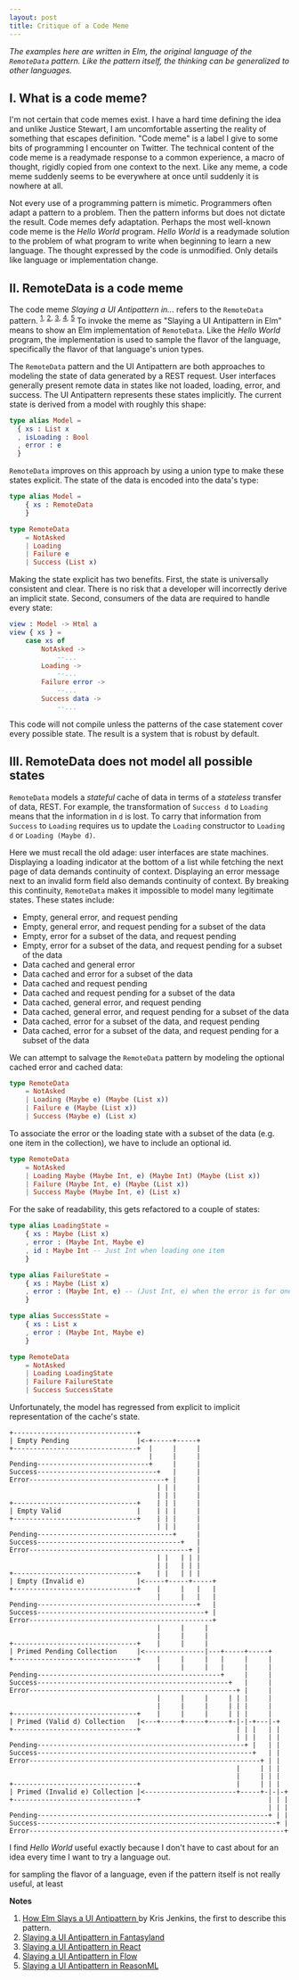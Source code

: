 ```yaml
---
layout: post
title: Critique of a Code Meme
---
```


_The examples here are written in Elm, the original language of the `RemoteData` 
pattern. Like the pattern itself, the thinking can be generalized to other 
languages._

## I. What is a code meme?

I'm not certain that code memes exist.
I have a hard time defining the idea and unlike Justice Stewart, I am 
uncomfortable asserting the reality of something that escapes definition.
"Code meme" is a label I give to some bits of programming I encounter on 
Twitter.
The technical content of the code meme is a readymade response to a common 
experience, a macro of thought, rigidly copied from one context to the next. 
Like any meme, a code meme suddenly seems to be everywhere at once until 
suddenly it is nowhere at all.

Not every use of a programming pattern is mimetic.
Programmers often adapt a pattern to a problem.
Then the pattern informs but does not dictate the result.
Code memes defy adaptation.
Perhaps the most well-known code meme is the _Hello World_ program.
_Hello World_ is a readymade solution to the problem of what program to write 
when beginning to learn a new language.
The thought expressed by the code is unmodified.
Only details like language or implementation change.

## II. RemoteData is a code meme

The code meme _Slaying a UI Antipattern in..._ refers to the `RemoteData` 
pattern.
<sup><a href="#1">1</a>,</sup>
<sup><a href="#2">2</a>,</sup>
<sup><a href="#3">3</a>,</sup>
<sup><a href="#4">4</a>,</sup>
<sup><a href="#5">5</a></sup>
To invoke the meme as "Slaying a UI Antipattern in Elm" means to show an 
Elm implementation of `RemoteData`.
Like the _Hello World_ program, the implementation is used to sample the flavor
of the language, specifically the flavor of that language's union types.

The `RemoteData` pattern and the UI Antipattern are both approaches to modeling 
the state of data generated by a REST request.
User interfaces generally present remote data in states like not loaded, 
loading, error, and success.
The UI Antipattern represents these states implicitly.
The current state is derived from a model with roughly this shape:

```elm
type alias Model = 
  { xs : List x
  , isLoading : Bool
  , error : e
  }
```

`RemoteData` improves on this approach by using a union type to make these 
states explicit.
The state of the data is encoded into the data's type:

```elm
type alias Model = 
    { xs : RemoteData
    }

type RemoteData 
    = NotAsked
    | Loading
    | Failure e
    | Success (List x)
```

Making the state explicit has two benefits. 
First, the state is universally consistent and clear.
There is no risk that a developer will incorrectly derive an implicit state.
Second, consumers of the data are required to handle every state:

```elm
view : Model -> Html a
view { xs } =
    case xs of
        NotAsked ->
            --... 
        Loading ->
            --... 
        Failure error ->
            --... 
        Success data ->
            --... 
```

This code will not compile unless the patterns of the case statement cover 
every possible state.
The result is a system that is robust by default.

## III. RemoteData does not model all possible states

`RemoteData` models a _stateful_ cache of data in terms of a _stateless_ 
transfer of data, REST.
For example, the transformation of `Success d` to `Loading` means that the 
information in `d` is lost.
To carry that information from `Success` to `Loading` requires us to update
the `Loading` constructor to `Loading d` or `Loading (Maybe d)`.

Here we must recall the old adage: user interfaces are state machines.
Displaying a loading indicator at the bottom of a list while fetching the next 
page of data demands continuity of context.
Displaying an error message next to an invalid form field also demands 
continuity of context.
By breaking this continuity, `RemoteData` makes it impossible to model many 
legitimate states.
These states include:

- Empty, general error, and request pending
- Empty, general error, and request pending for a subset of the data
- Empty, error for a subset of the data, and request pending
- Empty, error for a subset of the data, and request pending for a subset of the 
  data
- Data cached and general error
- Data cached and error for a subset of the data
- Data cached and request pending
- Data cached and request pending for a subset of the data
- Data cached, general error, and request pending
- Data cached, general error, and request pending for a subset of the data
- Data cached, error for a subset of the data, and request pending
- Data cached, error for a subset of the data, and request pending for a subset 
  of the data

We can attempt to salvage the `RemoteData` pattern by modeling the optional 
cached error and cached data:

```elm
type RemoteData 
    = NotAsked
    | Loading (Maybe e) (Maybe (List x))
    | Failure e (Maybe (List x))
    | Success (Maybe e) (List x)
```

To associate the error or the loading state with a subset of the data (e.g. 
one item in the collection), we have to include an optional id.

```elm
type RemoteData 
    = NotAsked
    | Loading Maybe (Maybe Int, e) (Maybe Int) (Maybe (List x)) 
    | Failure (Maybe Int, e) (Maybe (List x)) 
    | Success Maybe (Maybe Int, e) (List x)
```

For the sake of readability, this gets refactored to a couple of states:

```elm
type alias LoadingState = 
    { xs : Maybe (List x)
    , error : (Maybe Int, Maybe e)
    , id : Maybe Int -- Just Int when loading one item
    }

type alias FailureState =
    { xs : Maybe (List x)
    , error : (Maybe Int, e) -- (Just Int, e) when the error is for one item
    }

type alias SuccessState = 
    { xs : List x
    , error : (Maybe Int, Maybe e)
    }

type RemoteData
    = NotAsked
    | Loading LoadingState
    | Failure FailureState
    | Success SuccessState
```

Unfortunately, the model has regressed from explicit to implicit representation
of the cache's state.

<!--
`RemoteData` effectively demonstrates the power of union types.
The power of union types is well-demonstrated by the `RemoteData` pattern.
-->

```
+-------------------------------+
| Empty Pending                 |<-+-----+-----+
+-------------------------------+  |     |     |
                                   |     |     |
Pending----------------------------+     |     |
Success------------------------------+   |     |
Error----------------------------------+ |     |
                                     | | |     |
                                     | | |     |
+-------------------------------+    | | |     |
| Empty Valid                   |    | | |     |
+-------------------------------+    | | |     |
                                     | | |     |
Pending----------------------------------+     |
Success------------------------------------+   |
Error----------------------------------------+ |
                                     | |   | | |
                                     | |   | | | 
+-------------------------------+    | |   | | |
| Empty (Invalid e)             |<-----+-----+-----+
+-------------------------------+    |     |   |   |
                                     |     |   |   |
Pending----------------------------------------+   |
Success------------------------------------------+ |
Error----------------------------------------------+
                                     |     |     |
                                     |     |     |
+-------------------------------+    |     |     |
| Primed Pending Collection     |<---------------|---+-----+-----+
+-------------------------------+    |     |     |   |     |     |
                                     |     |     |   |     |     |
Pending----------------------------------------------+     |     |
Success------------------------------------------------+   |     |
Error----------------------------------------------------+ |     |
                                     |     |     |     | | |     |
                                     |     |     |     | | |     |
+-------------------------------+    |     |     |     | | |     | 
| Primed (Valid d) Collection   |<---+-----+-----+-----+-|-|-+---|-+
+-------------------------------+                        | | |   | |
                                                         | | |   | |
Pending----------------------------------------------------+ |   | |
Success------------------------------------------------------+   | |
Error----------------------------------------------------------+ | |
                                                         |     | | |
                                                         |     | | |
+-------------------------------+                        |     | | |
| Primed (Invalid e) Collection |<-----------------------+-----+-|-|-+
+-------------------------------+                                | | |
                                                                 | | |
Pending----------------------------------------------------------+ | |
Success------------------------------------------------------------+ |
Error----------------------------------------------------------------+
```

I find _Hello World_ useful exactly because I don't have to cast about for an 
idea every time I want to try a language out.

for sampling the flavor of a language, even if the pattern itself is not really
useful, at least 

**Notes**

<ol>
  <li>
    <fn id="1">
      <a href="http://blog.jenkster.com/2016/06/how-elm-slays-a-ui-antipattern.html">
        How Elm Slays a UI Antipattern
      </a>
      by Kris Jenkins, the first to describe this pattern.
    </fn>
  </li>
  <li>
    <fn id="2">
      <a href="https://medium.com/javascript-inside/slaying-a-ui-antipattern-in-fantasyland-907cbc322d2a">
        Slaying a UI Antipattern in Fantasyland
      </a>
    </fn>
  </li>
  <li>
    <fn id="3">
      <a href="https://medium.com/javascript-inside/slaying-a-ui-antipattern-in-react-64a3b98242c">
        Slaying a UI Antipattern in React
      </a>
    </fn>
  </li>
  <li>
    <fn id="4">
      <a href="https://medium.com/@gcanti/slaying-a-ui-antipattern-with-flow-5eed0cfb627b">
        Slaying a UI Antipattern in Flow
      </a>
    </fn>
  </li>
  <li>
    <fn id="5">
      <a href="https://gist.github.com/busypeoples/b8982f215642e5258d3d49a9aa7d7438">
        Slaying a UI Antipattern in ReasonML
      </a>
    </fn>
  </li>
</ol>
